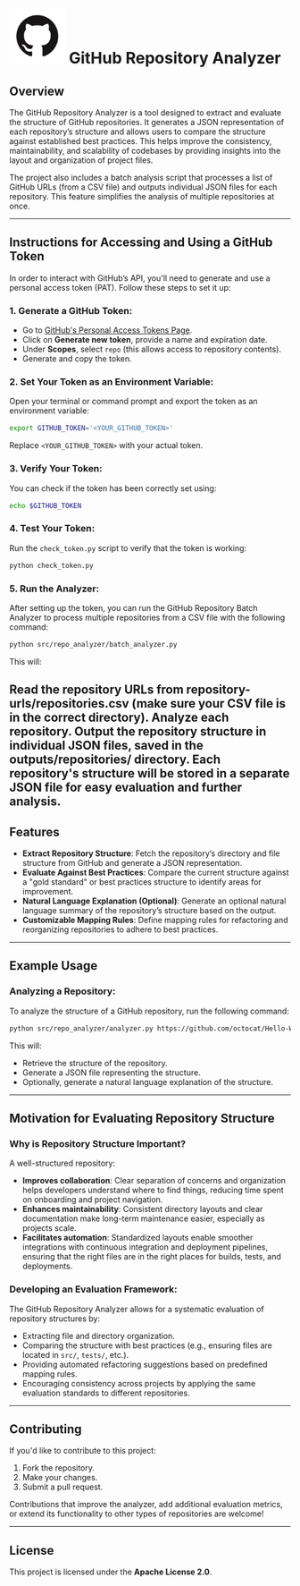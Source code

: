 # <img src="resources/github.png" alt="GitHub Logo" width="100"/> GitHub Repository Analyzer

## Overview

The GitHub Repository Analyzer is a tool designed to extract and evaluate the structure of GitHub repositories. It generates a JSON representation of each repository’s structure and allows users to compare the structure against established best practices. This helps improve the consistency, maintainability, and scalability of codebases by providing insights into the layout and organization of project files.

The project also includes a batch analysis script that processes a list of GitHub URLs (from a CSV file) and outputs individual JSON files for each repository. This feature simplifies the analysis of multiple repositories at once.

---

## Instructions for Accessing and Using a GitHub Token

In order to interact with GitHub’s API, you'll need to generate and use a personal access token (PAT). Follow these steps to set it up:

### 1. Generate a GitHub Token:
- Go to [GitHub's Personal Access Tokens Page](https://github.com/settings/tokens).
- Click on **Generate new token**, provide a name and expiration date.
- Under **Scopes**, select `repo` (this allows access to repository contents).
- Generate and copy the token.

### 2. Set Your Token as an Environment Variable:
Open your terminal or command prompt and export the token as an environment variable:

```bash
export GITHUB_TOKEN='<YOUR_GITHUB_TOKEN>'
```

Replace `<YOUR_GITHUB_TOKEN>` with your actual token.

### 3. Verify Your Token:
You can check if the token has been correctly set using:

```bash
echo $GITHUB_TOKEN
```

### 4. Test Your Token:
Run the `check_token.py` script to verify that the token is working:

```bash
python check_token.py
```

### 5. Run the Analyzer:

After setting up the token, you can run the GitHub Repository Batch Analyzer to process multiple repositories from a CSV file with the following command:

```bash
python src/repo_analyzer/batch_analyzer.py

```

This will:

Read the repository URLs from repository-urls/repositories.csv (make sure your CSV file is in the correct directory).
Analyze each repository.
Output the repository structure in individual JSON files, saved in the outputs/repositories/ directory.
Each repository's structure will be stored in a separate JSON file for easy evaluation and further analysis.
---

## Features

- **Extract Repository Structure**: Fetch the repository’s directory and file structure from GitHub and generate a JSON representation.
- **Evaluate Against Best Practices**: Compare the current structure against a "gold standard" or best practices structure to identify areas for improvement.
- **Natural Language Explanation (Optional)**: Generate an optional natural language summary of the repository’s structure based on the output.
- **Customizable Mapping Rules**: Define mapping rules for refactoring and reorganizing repositories to adhere to best practices.

---

## Example Usage

### Analyzing a Repository:
To analyze the structure of a GitHub repository, run the following command:

```bash
python src/repo_analyzer/analyzer.py https://github.com/octocat/Hello-World
```

This will:
- Retrieve the structure of the repository.
- Generate a JSON file representing the structure.
- Optionally, generate a natural language explanation of the structure.

---

## Motivation for Evaluating Repository Structure

### Why is Repository Structure Important?
A well-structured repository:
- **Improves collaboration**: Clear separation of concerns and organization helps developers understand where to find things, reducing time spent on onboarding and project navigation.
- **Enhances maintainability**: Consistent directory layouts and clear documentation make long-term maintenance easier, especially as projects scale.
- **Facilitates automation**: Standardized layouts enable smoother integrations with continuous integration and deployment pipelines, ensuring that the right files are in the right places for builds, tests, and deployments.

### Developing an Evaluation Framework:
The GitHub Repository Analyzer allows for a systematic evaluation of repository structures by:
- Extracting file and directory organization.
- Comparing the structure with best practices (e.g., ensuring files are located in `src/`, `tests/`, etc.).
- Providing automated refactoring suggestions based on predefined mapping rules.
- Encouraging consistency across projects by applying the same evaluation standards to different repositories.

---

## Contributing

If you'd like to contribute to this project:
1. Fork the repository.
2. Make your changes.
3. Submit a pull request.

Contributions that improve the analyzer, add additional evaluation metrics, or extend its functionality to other types of repositories are welcome! 

---

## License

This project is licensed under the **Apache License 2.0**.

